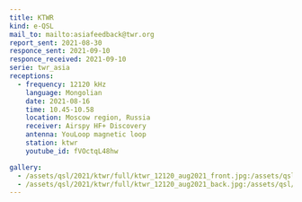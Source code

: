 ```yaml
---
title: KTWR
kind: e-QSL
mail_to: mailto:asiafeedback@twr.org
report_sent: 2021-08-30
responce_sent: 2021-09-10
responce_received: 2021-09-10
serie: twr_asia
receptions:
  - frequency: 12120 kHz
    language: Mongolian
    date: 2021-08-16
    time: 10.45-10.58
    location: Moscow region, Russia
    receiver: Airspy HF+ Discovery
    antenna: YouLoop magnetic loop
    station: ktwr
    youtube_id: fVOctqL48hw

gallery:
  - /assets/qsl/2021/ktwr/full/ktwr_12120_aug2021_front.jpg:/assets/qsl/2021/ktwr/small/ktwr_12120_aug2021_front.jpg
  - /assets/qsl/2021/ktwr/full/ktwr_12120_aug2021_back.jpg:/assets/qsl/2021/ktwr/small/ktwr_12120_aug2021_back.jpg
---
```

